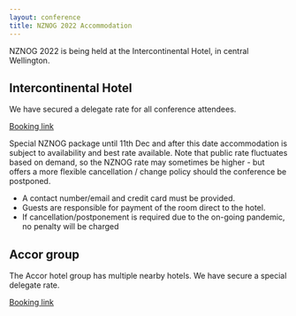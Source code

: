 ```yaml
---
layout: conference
title: NZNOG 2022 Accommodation
---
```


NZNOG 2022 is being held at the Intercontinental Hotel, in central Wellington.

## Intercontinental Hotel
We have secured a delegate rate for all conference attendees.

[Booking link](https://www.intercontinental.com/redirect?path=rates&brandCode=IC&localeCode=en&regionCode=1&hotelCode=WLGGS&checkInDate=25&checkInMonthYear=002022&checkOutDate=28&checkOutMonthYear=002022&_PMID=99801505&GPC=NGA&cn=no&viewfullsite=true)

Special NZNOG package until 11th Dec and after this date accommodation is subject to availability and best rate available. Note that public rate fluctuates based on demand, so the NZNOG rate may sometimes be higher - but offers a more flexible cancellation / change policy should the conference be postponed.

* A contact number/email and credit card must be provided.
* Guests are responsible for payment of the room direct to the hotel.
* If cancellation/postponement is required due to the on-going pandemic, no penalty will be charged

## Accor group
The Accor hotel group has multiple nearby hotels. We have secure a special delegate rate.

[Booking link](https://accorevents.com/offers/nznog-conference-2022)
